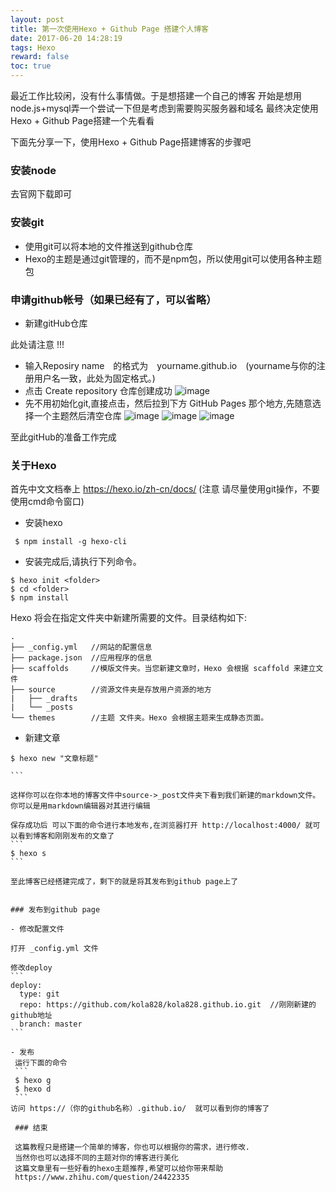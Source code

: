 ```yaml
---
layout: post
title: 第一次使用Hexo + Github Page 搭建个人博客
date: 2017-06-20 14:28:19
tags: Hexo
reward: false
toc: true
---
```


最近工作比较闲，没有什么事情做。于是想搭建一个自己的博客
开始是想用node.js+mysql弄一个尝试一下但是考虑到需要购买服务器和域名
最终决定使用Hexo + Github Page搭建一个先看看<!--more-->


下面先分享一下，使用Hexo + Github Page搭建博客的步骤吧

### 安装node

去官网下载即可

### 安装git

- 使用git可以将本地的文件推送到github仓库
- Hexo的主题是通过git管理的，而不是npm包，所以使用git可以使用各种主题包

### 申请github帐号（如果已经有了，可以省略）

- 新建gitHub仓库

此处请注意 !!!
- 输入Reposiry name　的格式为　yourname.github.io　(yourname与你的注册用户名一致，此处为固定格式。)
- 点击  Create repository 仓库创建成功
![image](/img/artImg/09-20_one.png)
- 先不用初始化git,直接点击，然后拉到下方 GitHub Pages 那个地方,先随意选择一个主题然后清空仓库
![image](/img/artImg/09202.png)
![image](/img/artImg/09203.png)
![image](/img/artImg/09024.png)


至此gitHub的准备工作完成

### 关于Hexo

 首先中文文档奉上 https://hexo.io/zh-cn/docs/
 (注意 请尽量使用git操作，不要使用cmd命令窗口)
 -  安装hexo
 ```
  $ npm install -g hexo-cli
  ```
 -  安装完成后,请执行下列命令。
 ```
 $ hexo init <folder>
 $ cd <folder>
 $ npm install
 ```
Hexo 将会在指定文件夹中新建所需要的文件。目录结构如下:
```
.
├── _config.yml   //网站的配置信息
├── package.json  //应用程序的信息
├── scaffolds     //模版文件夹。当您新建文章时，Hexo 会根据 scaffold 来建立文件
├── source        //资源文件夹是存放用户资源的地方
|   ├── _drafts
|   └── _posts
└── themes        //主题 文件夹。Hexo 会根据主题来生成静态页面。
```

- 新建文章


````
$ hexo new "文章标题"

```

这样你可以在你本地的博客文件中source->_post文件夹下看到我们新建的markdown文件。
你可以是用markdown编辑器对其进行编辑

保存成功后 可以下面的命令进行本地发布,在浏览器打开 http://localhost:4000/ 就可以看到博客和刚刚发布的文章了
```
$ hexo s
```

至此博客已经搭建完成了，剩下的就是将其发布到github page上了


### 发布到github page

- 修改配置文件

打开 _config.yml 文件

修改deploy
```
deploy:
  type: git
  repo: https://github.com/kola828/kola828.github.io.git  //刚刚新建的github地址
  branch: master
```

- 发布
 运行下面的命令
 ```
 $ hexo g
 $ hexo d
 ```
访问 https://（你的github名称）.github.io/  就可以看到你的博客了

 ### 结束

 这篇教程只是搭建一个简单的博客，你也可以根据你的需求，进行修改.
 当然你也可以选择不同的主题对你的博客进行美化
 这篇文章里有一些好看的hexo主题推荐,希望可以给你带来帮助
 https://www.zhihu.com/question/24422335
